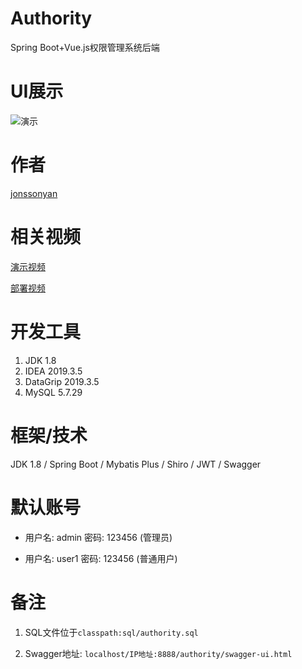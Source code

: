 # Authority

Spring Boot+Vue.js权限管理系统后端

# UI展示

![演示](https://img-blog.csdnimg.cn/e4dbdb7c212745358db75b0231af3d35.png)

# 作者

[jonssonyan](https://jonssonyan.com)

# 相关视频

[演示视频](https://www.bilibili.com/video/BV1DK4y1S7h7)

[部署视频](https://www.bilibili.com/video/BV1kV411s7N2)

# 开发工具

1. JDK 1.8
2. IDEA 2019.3.5
3. DataGrip 2019.3.5
4. MySQL 5.7.29

# 框架/技术

JDK 1.8 / Spring Boot / Mybatis Plus / Shiro / JWT / Swagger

# 默认账号

- 用户名: admin 密码: 123456 (管理员)

- 用户名: user1 密码: 123456 (普通用户)

# 备注

1. SQL文件位于`classpath:sql/authority.sql`

2. Swagger地址: `localhost/IP地址:8888/authority/swagger-ui.html`
